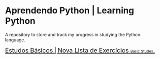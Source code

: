 # Aprendendo Python | Learning Python
A repository to store and track my progress in studying the Python language.



<span style="font-size:20px;">
<a href="https://github.com/Rbriitto/LearnToPython/blob/main/studes/basic_studes/List.md">Estudos Básicos |<span style="font-size:12px;">
<a href=""> Nova Lista de Exercícios <span style="font-size:12px;">
Basic Studes</span>.

